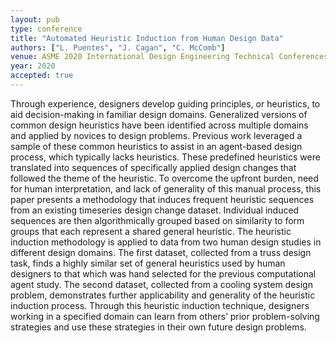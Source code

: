 ```yaml
---
layout: pub
type: conference
title: "Automated Heuristic Induction from Human Design Data"
authors: ["L. Puentes", "J. Cagan", "C. McComb"]
venue: ASME 2020 International Design Engineering Technical Conferences and Computers and Information in Engineering Conference
year: 2020
accepted: true
---
```

Through experience, designers develop guiding principles, or heuristics, to aid decision-making in familiar design domains. Generalized versions of common design heuristics have been identified across multiple domains and applied by novices to design problems. Previous work leveraged a sample of these common heuristics to assist in an agent-based design process, which typically lacks heuristics. These predefined heuristics were translated into sequences of specifically applied design changes that followed the theme of the heuristic. To overcome the upfront burden, need for human interpretation, and lack of generality of this manual process, this paper presents a methodology that induces frequent heuristic sequences from an existing timeseries design change dataset. Individual induced sequences are then algorithmically grouped based on similarity to form groups that each represent a shared general heuristic. The heuristic induction methodology is applied to data from two human design studies in different design domains. The first dataset, collected from a truss design task, finds a highly similar set of general heuristics used by human designers to that which was hand selected for the previous computational agent study. The second dataset, collected from a cooling system design problem, demonstrates further applicability and generality of the heuristic induction process. Through this heuristic induction technique, designers working in a specified domain can learn from others’ prior problem-solving strategies and use these strategies in their own future design problems.
